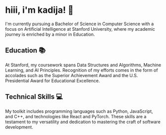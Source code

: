 # hiii, i'm kadija! 👋

I'm currently pursuing a Bachelor of Science in Computer Science with a focus on Artificial Intelligence at Stanford University, where my academic journey is enriched by a minor in Education. 

## Education 📚
At Stanford, my coursework spans Data Structures and Algorithms, Machine Learning, and AI Principles. Recognition of my efforts comes in the form of accolades such as the Superior Achievement Award and the U.S. Presidential Award for Educational Excellence.

## Technical Skills 💻
My toolkit includes programming languages such as Python, JavaScript, and C++, and technologies like React and PyTorch. These skills are a testament to my versatility and dedication to mastering the craft of software development.
